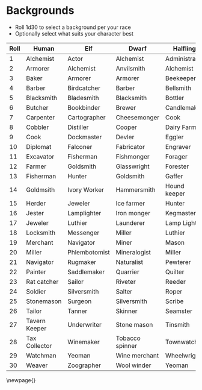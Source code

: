 # Backgrounds 
- Roll 1d30 to select a background per your race
- Optionally select what suits your character best

|Roll | Human         | Elf           | Dwarf           | Halfling      |
|-----|---------------|---------------|-----------------|---------------|
|  1  | Alchemist     | Actor         | Alchemist       | Administrator | 
|  2  | Armorer       | Alchemist     | Anvilsmith      | Alchemist     |
|  3  | Baker         | Armorer       | Armorer         | Beekeeper     |
|  4  | Barber        | Birdcatcher   | Barber          | Bellsmith     |
|  5  | Blacksmith    | Bladesmith    | Blacksmith      | Bottler       |
|  6  | Butcher       | Bookbinder    | Brewer          | Candlemaker   |
|  7  | Carpenter     | Cartographer  | Cheesemonger    | Cook          |
|  8  | Cobbler       | Distiller     | Cooper          | Dairy Farmer  |
|  9  | Cook          | Dockmaster    | Devler          | Eggler        |
| 10  | Diplomat      | Falconer      | Fabricator      | Engraver      |
| 11  | Excavator     | Fisherman     | Fishmonger      | Forager       |
| 12  | Farmer        | Goldsmith     | Glasswright     | Forester      |
| 13  | Fisherman     | Hunter        | Goldsmith       | Gaffer        |  
| 14  | Goldmsith     | Ivory Worker  | Hammersmith     | Hound keeper  |
| 15  | Herder        | Jeweler       | Ice farmer      | Hunter        |
| 16  | Jester        | Lamplighter   | Iron monger     | Kegmaster     |
| 17  | Jeweler       | Luthier       | Launderer       | Lamp Lighter  |
| 18  | Locksmith     | Messenger     | Miller          | Luthier       |
| 19  | Merchant      | Navigator     | Miner           | Mason         |
| 20  | Miller        | Phlembotomist | Mineralogist    | Miller        |
| 21  | Navigator     | Rugmaker      | Naturalist      | Pewterer      |
| 22  | Painter       | Saddlemaker   | Quarrier        | Quilter       |
| 23  | Rat catcher   | Sailor        | Riveter         | Reeder        |
| 24  | Soldier       | Silversmith   | Salter          | Roper         |
| 25  | Stonemason    | Surgeon       | Silversmith     | Scribe        |
| 26  | Tailor        | Tanner        | Skinner         | Seamster      |
| 27  | Tavern Keeper | Underwriter   | Stone mason     | Tinsmith      | 
| 28  | Tax Collector | Winemaker     | Tobacco spinner | Townwatch     |
| 29  | Watchman      | Yeoman        | Wine merchant   | Wheelwright   |
| 30  | Weaver        | Zoographer    | Wool winder     | Yeoman        |
\newpage{}

